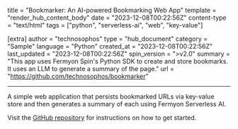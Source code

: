 title = "Bookmarker: An AI-powered Bookmarking Web App"
template = "render_hub_content_body"
date = "2023-12-08T00:22:56Z"
content-type = "text/html"
tags = ["python", "serverless-ai", "web", "key-value"]

[extra]
author = "technosophos"
type = "hub_document"
category = "Sample"
language = "Python"
created_at = "2023-12-08T00:22:56Z"
last_updated = "2023-12-08T00:22:56Z"
spin_version = ">v2.0"
summary =  "This app uses Fermyon Spin's Python SDK to create and store bookmarks. It uses an LLM to generate a summary of the page."
url = "https://github.com/technosophos/bookmarker"

---

A simple web application that persists bookmarked URLs via key-value store and then generates a summary of each using Fermyon Serverless AI. 

Visit the [GitHub repository](https://github.com/technosophos/bookmarker) for instructions on how to get started. 
